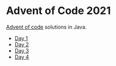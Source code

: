 # Advent of Code 2021

[Advent of code](https://adventofcode.com/2021) solutions in Java.

* [Day 1](./src/main/java/net/alexmiranda/adventofcode2021/Day1.java)
* [Day 2](./src/main/java/net/alexmiranda/adventofcode2021/Day2.java)
* [Day 3](./src/main/java/net/alexmiranda/adventofcode2021/Day3.java)
* [Day 4](./src/main/java/net/alexmiranda/adventofcode2021/Day4.java)
